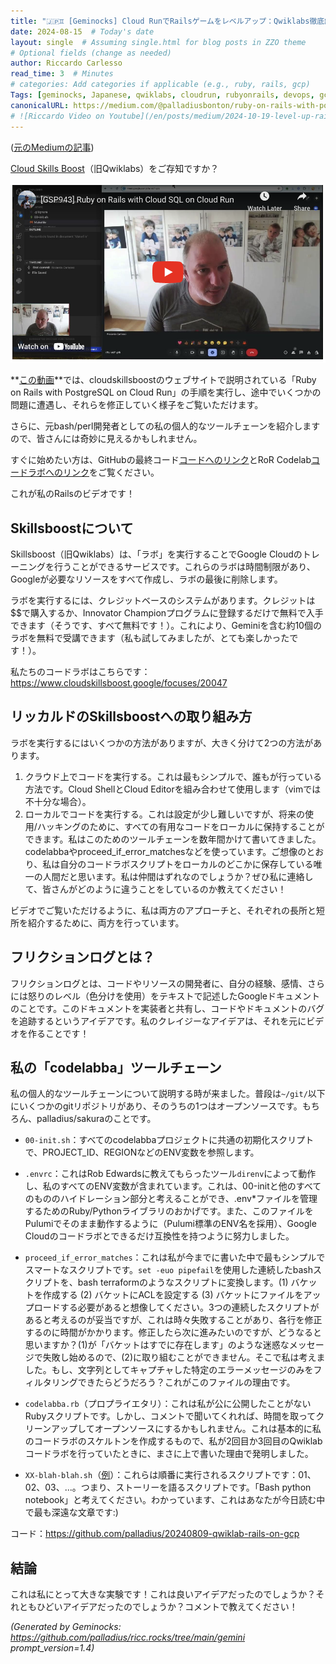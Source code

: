 ```yaml
---
title: "🇯🇵♊ [Geminocks] Cloud RunでRailsゲームをレベルアップ：Qwiklabs徹底解説"
date: 2024-08-15  # Today's date
layout: single  # Assuming single.html for blog posts in ZZO theme
# Optional fields (change as needed)
author: Riccardo Carlesso
read_time: 3  # Minutes
# categories: Add categories if applicable (e.g., ruby, rails, gcp)
Tags: [geminocks, Japanese, qwiklabs, cloudrun, rubyonrails, devops, gcp, googlecloud, toolchain, skillsboost, cloudskillsboost ]
canonicalURL: https://medium.com/@palladiusbonton/ruby-on-rails-with-postgresql-on-cloud-run-bdaaf0b26e0b
# ![Riccardo Video on Youtube](/en/posts/medium/2024-10-19-level-up-rails/ricc-qwiklab-video.png)
---
```


([元のMediumの記事](https://medium.com/@palladiusbonton/ruby-on-rails-with-postgresql-on-cloud-run-bdaaf0b26e0b))

[Cloud Skills Boost](https://www.cloudskillsboost.google/)（旧Qwiklabs）をご存知ですか？

![Riccardo Video on Youtube](ricc-qwiklab-video.png)

**[この動画](https://www.youtube.com/watch?v=vpPftSHE9kM)**では、cloudskillsboostのウェブサイトで説明されている「Ruby on Rails with PostgreSQL on Cloud Run」の手順を実行し、途中でいくつかの問題に遭遇し、それらを修正していく様子をご覧いただけます。

さらに、元bash/perl開発者としての私の個人的なツールチェーンを紹介しますので、皆さんには奇妙に見えるかもしれません。

すぐに始めたい方は、GitHubの最終コード[コードへのリンク](https://github.com/palladius/20240809-qwiklab-rails-on-gcp)とRoR Codelab[コードラボへのリンク](https://www.cloudskillsboost.google/focuses/20047)をご覧ください。

これが私のRailsのビデオです！

## **Skillsboostについて**

Skillsboost（旧Qwiklabs）は、「ラボ」を実行することでGoogle Cloudのトレーニングを行うことができるサービスです。これらのラボは時間制限があり、Googleが必要なリソースをすべて作成し、ラボの最後に削除します。

ラボを実行するには、クレジットベースのシステムがあります。クレジットは$$で購入するか、Innovator Championプログラムに登録するだけで無料で入手できます（そうです、すべて無料です！）。これにより、Geminiを含む約10個のラボを無料で受講できます（私も試してみましたが、とても楽しかったです！）。

私たちのコードラボはこちらです：https://www.cloudskillsboost.google/focuses/20047

## **リッカルドのSkillsboostへの取り組み方**

ラボを実行するにはいくつかの方法がありますが、大きく分けて2つの方法があります。

1. クラウド上でコードを実行する。これは最もシンプルで、誰もが行っている方法です。Cloud ShellとCloud Editorを組み合わせて使用します（vimでは不十分な場合）。
2. ローカルでコードを実行する。これは設定が少し難しいですが、将来の使用/ハッキングのために、すべての有用なコードをローカルに保持することができます。私はこのためのツールチェーンを数年間かけて書いてきました。codelabbaやproceed_if_error_matchesなどを使っています。ご想像のとおり、私は自分のコードラボスクリプトをローカルのどこかに保存している唯一の人間だと思います。私は仲間はずれなのでしょうか？ぜひ私に連絡して、皆さんがどのように違うことをしているのか教えてください！

ビデオでご覧いただけるように、私は両方のアプローチと、それぞれの長所と短所を紹介するために、両方を行っています。

## **フリクションログとは？**

フリクションログとは、コードやリソースの開発者に、自分の経験、感情、さらには怒りのレベル（色分けを使用）をテキストで記述したGoogleドキュメントのことです。このドキュメントを実装者と共有し、コードやドキュメントのバグを追跡するというアイデアです。私のクレイジーなアイデアは、それを元にビデオを作ることです！

## **私の「codelabba」ツールチェーン**

私の個人的なツールチェーンについて説明する時が来ました。普段は`~/git/`以下にいくつかのgitリポジトリがあり、そのうちの1つはオープンソースです。もちろん、palladius/sakuraのことです。

* `00-init.sh`：すべてのcodelabbaプロジェクトに共通の初期化スクリプトで、PROJECT_ID、REGIONなどのENV変数を参照します。

* `.envrc`：これはRob Edwardsに教えてもらったツール`direnv`によって動作し、私のすべてのENV変数が含まれています。これは、00-initと他のすべてのもののハイドレーション部分と考えることができ、.env*ファイルを管理するためのRuby/Pythonライブラリのおかげです。また、このファイルをPulumiでそのまま動作するように（Pulumi標準のENV名を採用）、Google Cloudのコードラボとできるだけ互換性を持つように努力しました。

* `proceed_if_error_matches`：これは私が今までに書いた中で最もシンプルでスマートなスクリプトです。`set -euo pipefail`を使用した連続したbashスクリプトを、bash terraformのようなスクリプトに変換します。(1) バケットを作成する (2) バケットにACLを設定する (3) バケットにファイルをアップロードする必要があると想像してください。3つの連続したスクリプトがあると考えるのが妥当ですが、これは時々失敗することがあり、各行を修正するのに時間がかかります。修正したら次に進みたいのですが、どうなると思いますか？(1)が「バケットはすでに存在します」のような迷惑なメッセージで失敗し始めるので、(2)に取り組むことができません。そこで私は考えました。もし、文字列としてキャプチャした特定のエラーメッセージのみをフィルタリングできたらどうだろう？これがこのファイルの理由です。

* `codelabba.rb`（プロプライエタリ）：これは私が公に公開したことがないRubyスクリプトです。しかし、コメントで聞いてくれれば、時間を取ってクリーンアップしてオープンソースにするかもしれません。これは基本的に私のコードラボのスケルトンを作成するもので、私が2回目か3回目のQwiklabコードラボを行っていたときに、まさに上で書いた理由で発明しました。

* `XX-blah-blah.sh`（[例](https://github.com/palladius/20240809-qwiklab-rails-on-gcp)）：これらは順番に実行されるスクリプトです：01、02、03、...。つまり、ストーリーを語るスクリプトです。「Bash python notebook」と考えてください。わかっています、これはあなたが今日読む中で最も深遠な文章です:)

コード：https://github.com/palladius/20240809-qwiklab-rails-on-gcp

## 結論

これは私にとって大きな実験です！これは良いアイデアだったのでしょうか？それともひどいアイデアだったのでしょうか？コメントで教えてください！






*(Generated by Geminocks: https://github.com/palladius/ricc.rocks/tree/main/gemini prompt_version=1.4)*